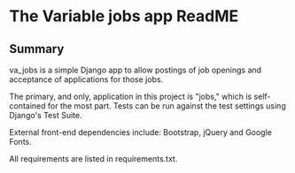 # The Variable jobs app ReadME

## Summary

va_jobs is a simple Django app to allow postings of job openings and acceptance of applications for those jobs.

The primary, and only, application in this project is "jobs," which is self-contained for the most part. Tests can be run against the test settings using Django's Test Suite.

External front-end dependencies include: Bootstrap, jQuery and Google Fonts.

All requirements are listed in requirements.txt.
